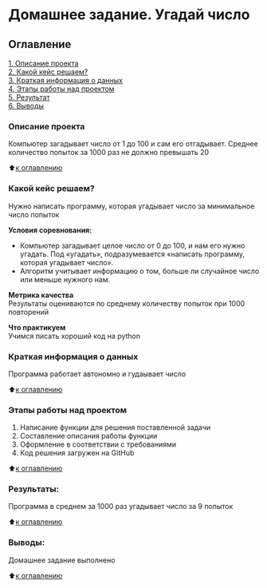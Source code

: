 # Домашнее задание. Угадай число

## Оглавление  
[1. Описание проекта](.README.md#Описание-проекта)  
[2. Какой кейс решаем?](.README.md#Какой-кейс-решаем)  
[3. Краткая информация о данных](.README.md#Краткая-информация-о-данных)  
[4. Этапы работы над проектом](.README.md#Этапы-работы-над-проектом)  
[5. Результат](.README.md#Результат)    
[6. Выводы](.README.md#Выводы) 

### Описание проекта    
Компьютер загадывает число от 1 до 100 и сам его отгадывает. Среднее количество попыток за 1000 раз не должно превышать 20

:arrow_up:[к оглавлению](_)

### Какой кейс решаем?    
Нужно написать программу, которая угадывает число за минимальное число попыток

**Условия соревнования:**  
- Компьютер загадывает целое число от 0 до 100, и нам его нужно угадать. Под «угадать», подразумевается «написать программу, которая угадывает число».
- Алгоритм учитывает информацию о том, больше ли случайное число или меньше нужного нам.

**Метрика качества**     
Результаты оцениваются по среднему количеству попыток при 1000 повторений

**Что практикуем**     
Учимся писать хороший код на python

### Краткая информация о данных
Программа работает автономно и гудаывает число
  
:arrow_up:[к оглавлению](.README.md#Оглавление)

### Этапы работы над проектом  
1.	Написание функции для решения поставленной задачи
2.	Составление описания работы функции
3.	Оформление в соответствии с требованиями
4.	Код решения загружен на GitHub

:arrow_up:[к оглавлению](.README.md#Оглавление)

### Результаты:  
Программа в среднем за 1000 раз угадывает число за 9 попыток

:arrow_up:[к оглавлению](.README.md#Оглавление)

### Выводы:  
Домашнее задание выполнено

:arrow_up:[к оглавлению](.README.md#Оглавление)